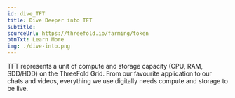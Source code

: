 ```yaml
---
id: dive_TFT
title: Dive Deeper into TFT
subtitle:
sourceUrl: https://threefold.io/farming/token
btnTxt: Learn More
img: ./dive-into.png
---
```


TFT represents a unit of compute and storage capacity (CPU, RAM, SDD/HDD) on the ThreeFold Grid. From our favourite application to our chats and videos, everything we use digitally needs compute and storage to be live.
